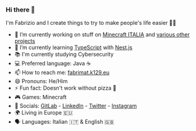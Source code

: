 ### Hi there 👋

I'm Fabrizio and I create things to try to make people's life easier 🏳️‍🌈

- 🔭 I’m currently working on stuff on [Minecraft ITALIA](https://www.minecraft-italia.it/) and [various other projects](https://fabrimat.k129.eu/work/)
- 🌱 I’m currently learning [TypeScript](https://www.typescriptlang.org/) with [Nest.js](https://nestjs.com/)
- 📚 I'm currently studying Cybersecurity
- 💻 Preferred language: Java ☕
- 📫 How to reach me: [fabrimat.k129.eu](https://fabrimat.k129.eu)
- 😄 Pronouns: He/Him
- ⚡ Fun fact: Doesn't work without pizza 🍕
- 🎮 Games: Minecraft
- 👥 Socials: [GitLab](https://gitlab.com/Fabrimat) - [LinkedIn](https://www.linkedin.com/in/fabriziolarosa/)  - [Twitter](https://twitter.com/Farbymat) - [Instagram](https://www.instagram.com/farbymat/)
- 🌍 Living in Europe 🇪🇺
- 🗣 Languages: Italian 🇮🇹 & English 🇬🇧
